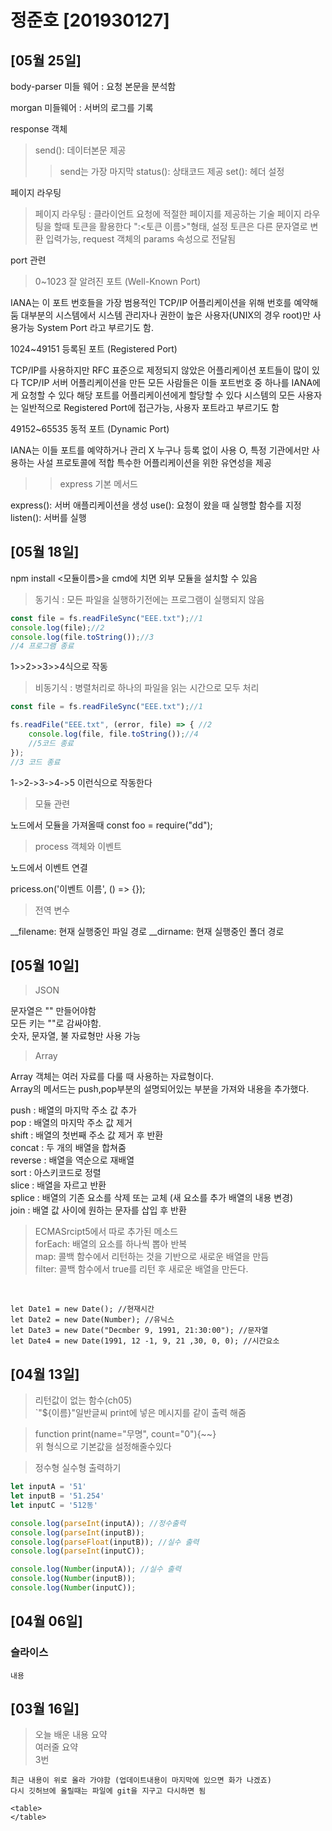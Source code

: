 # 정준호 [201930127]

## [05월 25일]

body-parser 미들 웨어 : 요청 본문을 분석함

morgan 미들웨어 : 서버의 로그를 기록

response 객체
> send(): 데이터본문 제공
>> send는 가장 마지막
> status(): 상태코드 제공
> set(): 헤더 설정

페이지 라우팅
> 페이지 라우팅 : 클라이언트 요청에 적절한 페이지를 제공하는 기술
> 페이지 라우팅을 할때 토큰을 활용한다 ":<토큰 이름>"형태, 설정 토큰은 다른 문자열로 변환 입력가능, request 객체의 params 속성으로 전달됨

port 관련

> 0~1023 잘 알려진 포트 (Well-Known Port)

IANA는 이 포트 번호들을 가장 범용적인 TCP/IP 어플리케이션을 위해 번호를 예약해둠
대부분의 시스템에서 시스템 관리자나 권한이 높은 사용자(UNIX의 경우 root)만 사용가능
System Port 라고 부르기도 함.

1024~49151 등록된 포트 (Registered Port)

TCP/IP를 사용하지만 RFC 표준으로 제정되지 않았은 어플리케이션 포트들이 많이 있다
TCP/IP 서버 어플리케이션을 만든 모든 사람들은 이들 포트번호 중 하나를 IANA에게 요청할 수 있다 해당 포트를 어플리케이션에게 할당할 수 있다
시스템의 모든 사용자는 일반적으로 Registered Port에 접근가능, 사용자 포트라고 부르기도 함

49152~65535 동적 포트 (Dynamic Port)

IANA는 이들 포트를 예약하거나 관리 X
누구나 등록 없이 사용 O,  특정 기관에서만 사용하는 사설 프로토콜에 적합
특수한 어플리케이션을 위한 유연성을 제공

>> express 기본 메서드

express(): 서버 애플리케이션을 생성
use(): 요청이 왔을 때 실행할 함수를 지정
listen(): 서버를 실행

## [05월 18일]

npm install <모듈이름>을 cmd에 치면 외부 모듈을 설치할 수 있음

> 동기식 : 모든 파일을 실행하기전에는 프로그램이 실행되지 않음
```js
const file = fs.readFileSync("EEE.txt");//1
console.log(file);//2
console.log(file.toString());//3
//4 프로그램 종료
```
1>>2>>3>>4식으로 작동

> 비동기식 : 병렬처리로 하나의 파일을 읽는 시간으로 모두 처리
```js
const file = fs.readFileSync("EEE.txt");//1

fs.readFile("EEE.txt", (error, file) => { //2
    console.log(file, file.toString());//4
    //5코드 종료
});
//3 코드 종료
```
1->2->3->4->5 이런식으로 작동한다

> 모듈 관련

노드에서 모듈을 가져올때
const foo = require("dd");

> process 객체와 이벤트

노드에서 이벤트 연결

pricess.on('이벤트 이름', () => {});

> 전역 변수

__filename: 현재 실행중인 파일 경로
__dirname: 현재 실행중인 폴더 경로

## [05월 10일]

> JSON

문자열은 "" 만들어야함 <br/>
모든 키는 ""로 감싸야함. <br/>
숫자, 문자열, 불 자료형만 사용 가능 <br/>

>Array 

Array 객체는 여러 자료를 다룰 때 사용하는 자료형이다. <br/>
Array의 메서드는 push,pop부분의 설명되어있는 부분을 가져와 내용을 추가했다. <br/>

push : 배열의 마지막 주소 값 추가 <br/>
pop : 배열의 마지막 주소 값 제거 <br/>
shift : 배열의 첫번째 주소 값 제거 후 반환 <br/>
concat : 두 개의 배열을 합쳐줌 <br/>
reverse : 배열을 역순으로 재배열 <br/>
sort : 아스키코드로 정렬 <br/>
slice : 배열을 자르고 반환 <br/>
splice : 배열의 기존 요소를 삭제 또는 교체 (새 요소를 추가 배열의 내용 변경) <br/>
join : 배열 값 사이에 원하는 문자를 삽입 후 반환 <br/>

> ECMASrcipt5에서 따로 추가된 메소드 <br/>
forEach: 배열의 요소를 하나씩 뽑아 반복 <br/>
map: 콜백 함수에서 리턴하는 것을 기반으로 새로운 배열을 만듬 <br/>
filter: 콜백 함수에서 true를 리턴 후 새로운 배열을 만든다.
 <br/>

```JS
let Date1 = new Date(); //현재시간
let Date2 = new Date(Number); //유닉스
let Date3 = new Date("Decmber 9, 1991, 21:30:00"); //문자열
let Date4 = new Date(1991, 12 -1, 9, 21 ,30, 0, 0); //시간요소
```

## [04월 13일]
> 리턴값이 없는 함수(ch05)  
`"${이름}"일반글씨 print에 넣은 메시지를 같이 출력 해줌

> function print(name="무명", count="0"){~~}  
위 형식으로 기본값을 설정해줄수있다

> 정수형 실수형 출력하기
```js
let inputA = '51'
let inputB = '51.254'
let inputC = '512동'

console.log(parseInt(inputA)); //정수출력
console.log(parseInt(inputB));
console.log(parseFloat(inputB)); //실수 출력
console.log(parseInt(inputC)); 

console.log(Number(inputA)); //실수 출력
console.log(Number(inputB));
console.log(Number(inputC));
```

## [04월 06일]
### 슬라이스
    내용
## [03월 16일]
> 오늘 배운 내용 요약 <br/>
> 여러줄 요약 <br> 
> 3번

    최근 내용이 위로 올라 가야함 (업데이트내용이 마지막에 있으면 화가 나겠죠)
    다시 깃허브에 올릴때는 파일에 git을 지구고 다시하면 됨

    <table>
    </table>